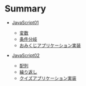 # Summary

- [JavaScript01](./js01/readme.md)

  - [変数](./js01/variables.md)
  - [条件分岐](./js01/if.md)
  - [おみくじアプリケーション実装](./js01/omikuji.md)

- [JavaScript02](./js02/readme.md)

  - [配列](./js02/array.md)
  - [繰り返し](./js02/for.md)
  - [クイズアプリケーション実装](./js02/quiz.md)

<!-- - [PHP01](./php01/readme.md)

  - [基本](./php01/start.md)
  - [ファイル操作](./php01/files.md)
  - [アンケートアプリケーション実装](./php01/questionnaire.md) -->

<!-- - [PHP02](./php02/readme.md)
  - [DB 連携](./php02/db.md)
  - [CRUD 処理](./php02/crud.md)
  - [SNS アプリケーション実装](./php02/sns.md) -->
